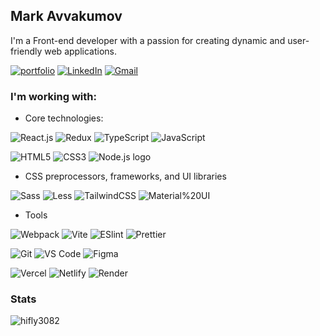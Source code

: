 ## Mark Avvakumov 
I'm a Front-end developer with a passion for creating dynamic and user-friendly web applications.

[![portfolio](https://img.shields.io/badge/-portfolio-%2300C7B7?style=for-the-badge&logo=Netlify&logoColor=white)](https://mark-avvakumov.netlify.app/)
[![LinkedIn](https://img.shields.io/badge/-LinkedIn-0077B5?style=for-the-badge&logo=Linkedin&logoColor=white)](https://www.linkedin.com/in/mark-avvakumov)
[![Gmail](https://img.shields.io/badge/-Gmail-D14836?style=for-the-badge&logo=Gmail&logoColor=white)](mailto:maavvakumov@gmail.com)

### I'm working with:
- Core technologies:
  
![React.js](https://img.shields.io/badge/-React-000?style=flat-square&logo=react) ![Redux](https://img.shields.io/badge/-Redux-000?style=flat-square&logo=redux&logoColor=764ABC) ![TypeScript](https://img.shields.io/badge/-TypeScript-000?style=flat-square&logo=typescript&logoColor=3178C6) ![JavaScript](https://img.shields.io/badge/-JavaScript-000?style=flat-square&logo=javascript&logoColor=F7DF1E) 

![HTML5](https://img.shields.io/badge/HTML5-000?style=flat-square&logo=HTML5&logoColor=E34F26) ![CSS3](https://img.shields.io/badge/-CSS3-000?style=flat-square&logo=css3&logoColor=1572B6) ![Node.js logo](https://img.shields.io/badge/Node.js-black?&style=flat-square&logo=node.js&logoColor=339933)

- CSS preprocessors, frameworks, and UI libraries
  
![Sass](https://img.shields.io/badge/-Sass-000?style=flat-square&logo=SASS&logoColor=CC6699)
![Less](https://img.shields.io/badge/-Less-000?style=flat-square&logo=LESS&logoColor=fff)
![TailwindCSS](https://img.shields.io/badge/-Tailwind-000?style=flat-square&logo=tailwind-css&logoColor=06B6D4)
![Material%20UI](https://img.shields.io/badge/-Material%20UI-000?style=flat-square&logo=mui&logoColor=007FFF)

- Tools
  
![Webpack](https://img.shields.io/badge/-webpack-000?style=flat-square&logo=webpack&logoColor=8DD6F9)
![Vite](https://img.shields.io/badge/-Vite-000?style=flat-square&logo=vite&logoColor=646CFF)
![ESlint](https://img.shields.io/badge/-ESLint-000?style=flat-square&logo=eslint&logoColor=4B32C3)
![Prettier](https://img.shields.io/badge/-Prettier-000?style=flat-square&logo=prettier&logoColor=F7B93E)

![Git](https://img.shields.io/badge/-Git-000?style=flat-square&logo=git&logoColor=F05032)
![VS Code](https://img.shields.io/badge/-VS%20Code-000?style=flat-square&logo=visual-studio-code&logoColor=007ACC)
![Figma](https://img.shields.io/badge/-Figma-000?style=flat-square&logo=figma&logoColor=F24E1E)

![Vercel](https://img.shields.io/badge/-Vercel-000?style=flat-square&logo=vercel&logoColor=fff)
![Netlify](https://img.shields.io/badge/-Netlify-000?style=flat-square&logo=netlify&logoColor=00C7B7)
![Render](https://img.shields.io/badge/-Render-000?style=flat-square&logo=render&logoColor=46E3B7)

### Stats
<img align="center" src="https://github-readme-stats.vercel.app/api/top-langs?username=hifly3082&show_icons=true&locale=en&layout=compact" alt="hifly3082" />
